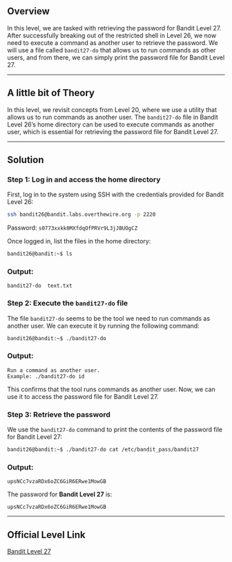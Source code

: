 ## Overview

In this level, we are tasked with retrieving the password for Bandit Level 27. After successfully breaking out of the restricted shell in Level 26, we now need to execute a command as another user to retrieve the password. We will use a file called `bandit27-do` that allows us to run commands as other users, and from there, we can simply print the password file for Bandit Level 27.

---

## A little bit of Theory

In this level, we revisit concepts from Level 20, where we use a utility that allows us to run commands as another user. The `bandit27-do` file in Bandit Level 26’s home directory can be used to execute commands as another user, which is essential for retrieving the password file for Bandit Level 27.

---

## Solution

### Step 1: Log in and access the home directory

First, log in to the system using SSH with the credentials provided for Bandit Level 26:

```bash
ssh bandit26@bandit.labs.overthewire.org -p 2220
```

Password: `s0773xxkk0MXfdqOfPRVr9L3jJBUOgCZ`

Once logged in, list the files in the home directory:

```bash
bandit26@bandit:~$ ls
```

### Output:

```
bandit27-do  text.txt
```

### Step 2: Execute the `bandit27-do` file

The file `bandit27-do` seems to be the tool we need to run commands as another user. We can execute it by running the following command:

```bash
bandit26@bandit:~$ ./bandit27-do
```

### Output:

```
Run a command as another user.
Example: ./bandit27-do id
```

This confirms that the tool runs commands as another user. Now, we can use it to access the password file for Bandit Level 27.

### Step 3: Retrieve the password

We use the `bandit27-do` command to print the contents of the password file for Bandit Level 27:

```bash
bandit26@bandit:~$ ./bandit27-do cat /etc/bandit_pass/bandit27
```

### Output:

```
upsNCc7vzaRDx6oZC6GiR6ERwe1MowGB
```

The password for **Bandit Level 27** is:

`upsNCc7vzaRDx6oZC6GiR6ERwe1MowGB`

---

## Official Level Link

[Bandit Level 27](https://overthewire.org/wargames/bandit/bandit27.html)
